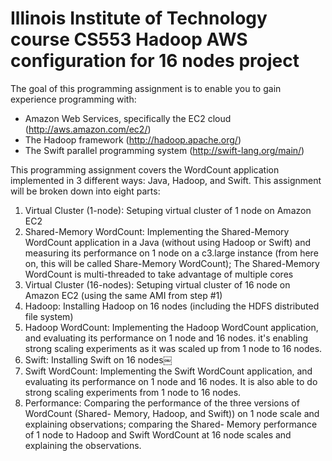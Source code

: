 # Illinois Institute of Technology course CS553 Hadoop AWS configuration for 16 nodes project

The goal of this programming assignment is to enable you to gain experience programming with:
- Amazon Web Services, specifically the EC2 cloud (http://aws.amazon.com/ec2/)
- The Hadoop framework (http://hadoop.apache.org/)
- The Swift parallel programming system (http://swift-lang.org/main/)

This programming assignment covers the WordCount application implemented in 3 different ways: Java, Hadoop, and Swift. This assignment will be broken down into eight parts:
1) Virtual Cluster (1-node): Setuping virtual cluster of 1 node on Amazon EC2
2) Shared-Memory WordCount: Implementing the Shared-Memory WordCount application in a Java (without using Hadoop or Swift) and measuring its performance on 1 node on a c3.large instance (from here on, this will be called Share-Memory WordCount); 
The Shared-Memory WordCount is multi-threaded to take advantage of multiple cores
3) Virtual Cluster (16-nodes): Setuping virtual cluster of 16 node on Amazon EC2 (using the same
AMI from step #1)
4) Hadoop: Installing Hadoop on 16 nodes (including the HDFS distributed file system)
5) Hadoop WordCount: Implementing the Hadoop WordCount application, and evaluating its
performance on 1 node and 16 nodes. it's enabling strong scaling experiments as it was scaled up
from 1 node to 16 nodes.
6) Swift: Installing Swift on 16 nodes￼
7) Swift WordCount: Implementing the Swift WordCount application, and evaluating its performance on 1 node and 16 nodes. It is also able to do strong scaling experiments from 1 node to 16 nodes.
8) Performance: Comparing the performance of the three versions of WordCount (Shared- Memory, Hadoop, and Swift)) on 1 node scale and explaining observations; comparing the Shared- Memory performance of 1 node to Hadoop and Swift WordCount at 16 node scales and explaining the observations.
